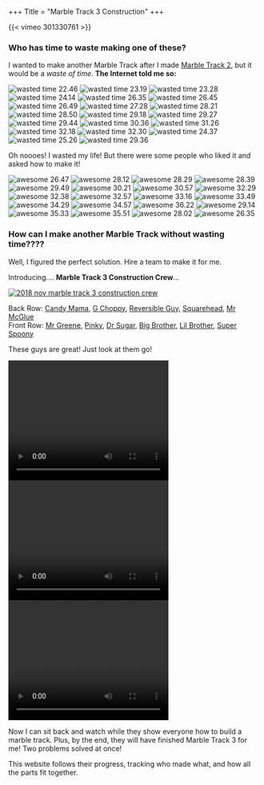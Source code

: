 +++
Title = "Marble Track 3 Construction"
+++


{{< vimeo 301330761 >}}

### Who has time to waste making one of these?


I wanted to make another Marble Track after I made [Marble Track 2](https://www.youtube.com/watch?v=mlUqu6QE7bw), but it would be a *waste of time*.  **The Internet told me so:**

![wasted time 22.46](//b.robnugen.com/art/marble_track_3/website/comments/haha/thumbs/wasted_time_22.46.png)
![wasted time 23.19](//b.robnugen.com/art/marble_track_3/website/comments/haha/thumbs/wasted_time_23.19.png)
![wasted time 23.28](//b.robnugen.com/art/marble_track_3/website/comments/haha/thumbs/wasted_time_23.28.png)
![wasted time 24.14](//b.robnugen.com/art/marble_track_3/website/comments/haha/thumbs/wasted_time_24.14.png)
![wasted time 26.35](//b.robnugen.com/art/marble_track_3/website/comments/haha/thumbs/wasted_time_26.35.png)
![wasted time 26.45](//b.robnugen.com/art/marble_track_3/website/comments/haha/thumbs/wasted_time_26.45.png)
![wasted time 26.49](//b.robnugen.com/art/marble_track_3/website/comments/haha/thumbs/wasted_time_26.49.png)
![wasted time 27.28](//b.robnugen.com/art/marble_track_3/website/comments/haha/thumbs/wasted_time_27.28.png)
![wasted time 28.21](//b.robnugen.com/art/marble_track_3/website/comments/haha/thumbs/wasted_time_28.21.png)
![wasted time 28.50](//b.robnugen.com/art/marble_track_3/website/comments/haha/thumbs/wasted_time_28.50.png)
![wasted time 29.18](//b.robnugen.com/art/marble_track_3/website/comments/haha/thumbs/wasted_time_29.18.png)
![wasted time 29.27](//b.robnugen.com/art/marble_track_3/website/comments/haha/thumbs/wasted_time_29.27.png)
![wasted time 29.44](//b.robnugen.com/art/marble_track_3/website/comments/haha/thumbs/wasted_time_29.44.png)
![wasted time 30.36](//b.robnugen.com/art/marble_track_3/website/comments/haha/thumbs/wasted_time_30.36.png)
![wasted time 31.26](//b.robnugen.com/art/marble_track_3/website/comments/haha/thumbs/wasted_time_31.26.png)
![wasted time 32.18](//b.robnugen.com/art/marble_track_3/website/comments/haha/thumbs/wasted_time_32.18.png)
![wasted time 32.30](//b.robnugen.com/art/marble_track_3/website/comments/haha/thumbs/wasted_time_32.30.png)
![wasted time 24.37](//b.robnugen.com/art/marble_track_3/website/comments/haha/thumbs/wasted_time_24.37.png)
![wasted time 25.26](//b.robnugen.com/art/marble_track_3/website/comments/haha/thumbs/wasted_time_25.26.png)
![wasted time 29.36](//b.robnugen.com/art/marble_track_3/website/comments/haha/thumbs/wasted_time_29.36.png)

Oh noooes!  I wasted my life!  But there were some people who liked it and asked how to make it!


![awesome 26.47](//b.robnugen.com/art/marble_track_3/website/comments/cool/thumbs/awesome_26.47.png)
![awesome 28.12](//b.robnugen.com/art/marble_track_3/website/comments/cool/thumbs/awesome_28.12.png)
![awesome 28.29](//b.robnugen.com/art/marble_track_3/website/comments/cool/thumbs/awesome_28.29.png)
![awesome 28.39](//b.robnugen.com/art/marble_track_3/website/comments/cool/thumbs/awesome_28.39.png)
![awesome 29.49](//b.robnugen.com/art/marble_track_3/website/comments/cool/thumbs/awesome_29.49.png)
![awesome 30.21](//b.robnugen.com/art/marble_track_3/website/comments/cool/thumbs/awesome_30.21.png)
![awesome 30.57](//b.robnugen.com/art/marble_track_3/website/comments/cool/thumbs/awesome_30.57.png)
![awesome 32.29](//b.robnugen.com/art/marble_track_3/website/comments/cool/thumbs/awesome_32.29.png)
![awesome 32.38](//b.robnugen.com/art/marble_track_3/website/comments/cool/thumbs/awesome_32.38.png)
![awesome 32.57](//b.robnugen.com/art/marble_track_3/website/comments/cool/thumbs/awesome_32.57.png)
![awesome 33.16](//b.robnugen.com/art/marble_track_3/website/comments/cool/thumbs/awesome_33.16.png)
![awesome 33.49](//b.robnugen.com/art/marble_track_3/website/comments/cool/thumbs/awesome_33.49.png)
![awesome 34.29](//b.robnugen.com/art/marble_track_3/website/comments/cool/thumbs/awesome_34.29.png)
![awesome 34.57](//b.robnugen.com/art/marble_track_3/website/comments/cool/thumbs/awesome_34.57.png)
![awesome 36.22](//b.robnugen.com/art/marble_track_3/website/comments/cool/thumbs/awesome_36.22.png)
![awesome 29.14](//b.robnugen.com/art/marble_track_3/website/comments/cool/thumbs/awesome_29.14.png)
![awesome 35.33](//b.robnugen.com/art/marble_track_3/website/comments/cool/thumbs/awesome_35.33.png)
![awesome 35.51](//b.robnugen.com/art/marble_track_3/website/comments/cool/thumbs/awesome_35.51.png)
![awesome 28.02](//b.robnugen.com/art/marble_track_3/website/comments/cool/thumbs/awesome_28.02.png)
![awesome 26.35](//b.robnugen.com/art/marble_track_3/website/comments/cool/thumbs/awesome_26.35.png)

### How can I make another Marble Track without wasting time????

Well, I figured the perfect solution.  Hire a team to make it for me.

Introducing.... **Marble Track 3 Construction Crew**...

[![2018 nov marble track 3 construction crew](//b.robnugen.com/art/marble_track_3/construction/2018/thumbs/2018_nov_marble_track_3_construction_crew.jpg)](//b.robnugen.com/art/marble_track_3/construction/2018/2018_nov_marble_track_3_construction_crew.jpg)

Back Row: [Candy Mama](/w/cm), [G Choppy](/w/gc), [Reversible Guy](/w/rg), [Squarehead](/w/square), [Mr McGlue](/w/mmg)<br/>
Front Row: [Mr Greene](/w/mg), [Pinky](/w/pink), [Dr Sugar](/w/ds), [Big Brother](/w/bros), [Lil Brother](/w/bros), [Super Spoony](/w/spoon)

These guys are great!  Just look at them go!

<video width="320" height="240" controls autoplay loop>
<source src="https://b.robnugen.com/art/marble_track_3/workers/snippets/quick_look_francois_installs_stage.mp4" type="video/mp4">
</video>

<video width="320" height="240" controls autoplay loop>
<source src="https://b.robnugen.com/art/marble_track_3/workers/snippets/quick_look_g_choppy_cuts.mp4" type="video/mp4">
</video>

<video width="320" height="240" controls autoplay loop>
<source src="https://b.robnugen.com/art/marble_track_3/workers/snippets/quick_look_help_you_up.mp4" type="video/mp4">
</video>

Now I can sit back and watch while they show everyone how to build a marble track.  Plus, by the end, they will have finished Marble Track 3 for me!  Two problems solved at once!

This website follows their progress, tracking who made what, and how all the parts fit together.
